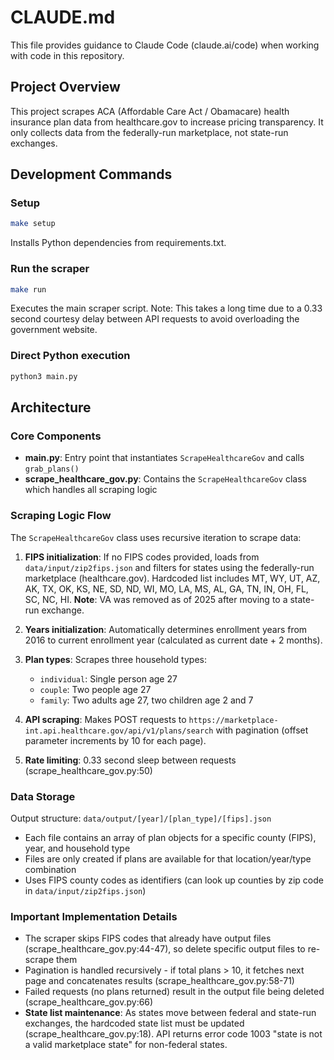 # CLAUDE.md

This file provides guidance to Claude Code (claude.ai/code) when working with code in this repository.

## Project Overview

This project scrapes ACA (Affordable Care Act / Obamacare) health insurance plan data from healthcare.gov to increase pricing transparency. It only collects data from the federally-run marketplace, not state-run exchanges.

## Development Commands

### Setup
```bash
make setup
```
Installs Python dependencies from requirements.txt.

### Run the scraper
```bash
make run
```
Executes the main scraper script. Note: This takes a long time due to a 0.33 second courtesy delay between API requests to avoid overloading the government website.

### Direct Python execution
```bash
python3 main.py
```

## Architecture

### Core Components

- **main.py**: Entry point that instantiates `ScrapeHealthcareGov` and calls `grab_plans()`
- **scrape_healthcare_gov.py**: Contains the `ScrapeHealthcareGov` class which handles all scraping logic

### Scraping Logic Flow

The `ScrapeHealthcareGov` class uses recursive iteration to scrape data:

1. **FIPS initialization**: If no FIPS codes provided, loads from `data/input/zip2fips.json` and filters for states using the federally-run marketplace (healthcare.gov). Hardcoded list includes MT, WY, UT, AZ, AK, TX, OK, KS, NE, SD, ND, WI, MO, LA, MS, AL, GA, TN, IN, OH, FL, SC, NC, HI. **Note**: VA was removed as of 2025 after moving to a state-run exchange.

2. **Years initialization**: Automatically determines enrollment years from 2016 to current enrollment year (calculated as current date + 2 months).

3. **Plan types**: Scrapes three household types:
   - `individual`: Single person age 27
   - `couple`: Two people age 27
   - `family`: Two adults age 27, two children age 2 and 7

4. **API scraping**: Makes POST requests to `https://marketplace-int.api.healthcare.gov/api/v1/plans/search` with pagination (offset parameter increments by 10 for each page).

5. **Rate limiting**: 0.33 second sleep between requests (scrape_healthcare_gov.py:50)

### Data Storage

Output structure: `data/output/[year]/[plan_type]/[fips].json`

- Each file contains an array of plan objects for a specific county (FIPS), year, and household type
- Files are only created if plans are available for that location/year/type combination
- Uses FIPS county codes as identifiers (can look up counties by zip code in `data/input/zip2fips.json`)

### Important Implementation Details

- The scraper skips FIPS codes that already have output files (scrape_healthcare_gov.py:44-47), so delete specific output files to re-scrape them
- Pagination is handled recursively - if total plans > 10, it fetches next page and concatenates results (scrape_healthcare_gov.py:58-71)
- Failed requests (no plans returned) result in the output file being deleted (scrape_healthcare_gov.py:66)
- **State list maintenance**: As states move between federal and state-run exchanges, the hardcoded state list must be updated (scrape_healthcare_gov.py:18). API returns error code 1003 "state is not a valid marketplace state" for non-federal states.
